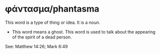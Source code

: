 # φάντασμα/phantasma
This word is a type of thing or idea. It is a noun.
* This word means a ghost. This word is used to talk about the appearing of the spirit of a dead person.

See: Matthew 14:26; Mark 6:49
